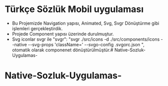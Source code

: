 # Türkçe Sözlük Mobil uygulaması
- Bu Projemizde Navigation yapısı, Animated, Svg, Svgr Dönüştürme gibi işlemleri gerçekleştirdik.
- Projede Component yapısı üzerinde durulmuştur.
- Svg iconlar svgr ile
"svgr": "svgr ./src/icons -d ./src/components/icons --native --svg-props 'className=' --svgo-config .svgorc.json ", otomatik olarak componenet dönüştürülmüştür.# Native-Sozluk-Uygulamas-
# Native-Sozluk-Uygulamas-
